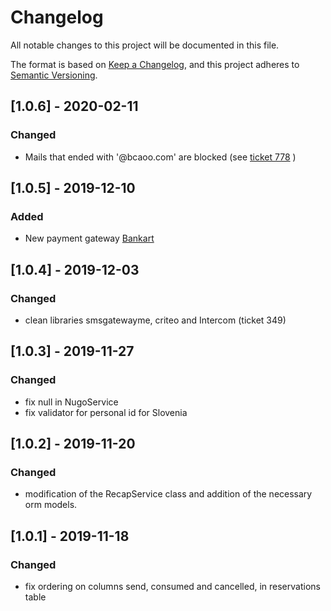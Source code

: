 # Changelog

All notable changes to this project will be documented in this file.

The format is based on [Keep a Changelog](https://keepachangelog.com/en/1.0.0/),
and this project adheres to [Semantic Versioning](https://semver.org/spec/v2.0.0.html).

## [1.0.6] - 2020-02-11

### Changed

- Mails that ended with '@bcaoo.com' are blocked (see [ticket 778](https://sharengo.freshdesk.com/a/tickets/778) )

## [1.0.5] - 2019-12-10

### Added

- New payment gateway [Bankart](https://gateway.bankart.si/documentation/gateway)


## [1.0.4] - 2019-12-03

### Changed

- clean libraries smsgatewayme, criteo and Intercom (ticket 349)


## [1.0.3] - 2019-11-27

### Changed

- fix null in NugoService
- fix validator for personal id for Slovenia

## [1.0.2] - 2019-11-20

### Changed

- modification of the RecapService class and addition of the necessary orm models.

## [1.0.1] - 2019-11-18

### Changed

- fix ordering on columns send, consumed and cancelled, in reservations table